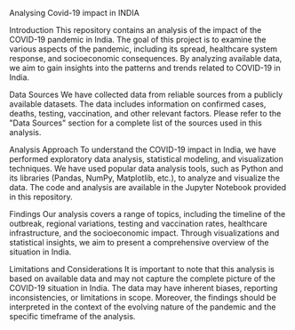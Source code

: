 Analysing Covid-19 impact in INDIA

Introduction
This repository contains an analysis of the impact of the COVID-19 pandemic in India. 
The goal of this project is to examine the various aspects of the pandemic, including its spread, healthcare system response, and socioeconomic consequences. 
By analyzing available data, we aim to gain insights into the patterns and trends related to COVID-19 in India.

Data Sources
We have collected data from reliable sources from a publicly available datasets.
The data includes information on confirmed cases, deaths, testing, vaccination, and other relevant factors. 
Please refer to the "Data Sources" section for a complete list of the sources used in this analysis.

Analysis Approach
To understand the COVID-19 impact in India, we have performed exploratory data analysis, statistical modeling, and visualization techniques. 
We have used popular data analysis tools, such as Python and its libraries (Pandas, NumPy, Matplotlib, etc.), to analyze and visualize the data. 
The code and analysis are available in the Jupyter Notebook provided in this repository.

Findings
Our analysis covers a range of topics, including the timeline of the outbreak, regional variations, testing and vaccination rates, healthcare infrastructure, and the socioeconomic impact. 
Through visualizations and statistical insights, we aim to present a comprehensive overview of the situation in India.

Limitations and Considerations
It is important to note that this analysis is based on available data and may not capture the complete picture of the COVID-19 situation in India. 
The data may have inherent biases, reporting inconsistencies, or limitations in scope. 
Moreover, the findings should be interpreted in the context of the evolving nature of the pandemic and the specific timeframe of the analysis.
